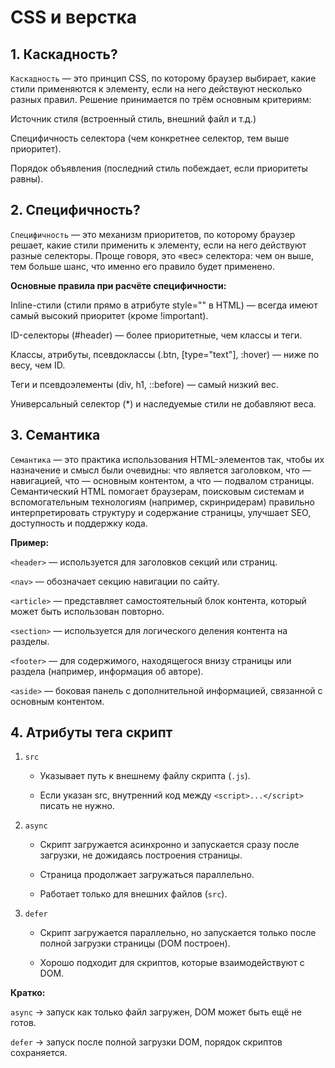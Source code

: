 # CSS и верстка

## 1. Каскадность?

`Каскадность` — это принцип CSS, по которому браузер выбирает, какие стили применяются к элементу, если на него
действуют несколько разных правил. Решение принимается по трём основным критериям:

Источник стиля (встроенный стиль, внешний файл и т.д.)

Специфичность селектора (чем конкретнее селектор, тем выше приоритет).

Порядок объявления (последний стиль побеждает, если приоритеты равны).

## 2. Специфичность?

`Специфичность` — это механизм приоритетов, по которому браузер решает, какие стили применить к элементу, если на него
действуют разные селекторы.
Проще говоря, это «вес» селектора: чем он выше, тем больше шанс, что именно его правило будет применено.

**Основные правила при расчёте специфичности:**

Inline-стили (стили прямо в атрибуте style="" в HTML) — всегда имеют самый высокий приоритет (кроме !important).

ID-селекторы (#header) — более приоритетные, чем классы и теги.

Классы, атрибуты, псевдоклассы (.btn, [type="text"], :hover) — ниже по весу, чем ID.

Теги и псевдоэлементы (div, h1, ::before) — самый низкий вес.

Универсальный селектор (*) и наследуемые стили не добавляют веса.

## 3. Семантика

`Семантика` — это практика использования HTML-элементов так, чтобы их назначение и смысл были очевидны: что является
заголовком, что — навигацией, что — основным контентом, а что — подвалом страницы. Семантический HTML помогает
браузерам, поисковым системам и вспомогательным технологиям (например, скринридерам) правильно интерпретировать
структуру и содержание страницы, улучшает SEO, доступность и поддержку кода.

**Пример:**

`<header>` — используется для заголовков секций или страниц.

`<nav>` — обозначает секцию навигации по сайту.

`<article>` — представляет самостоятельный блок контента, который может быть использован повторно.

`<section>` — используется для логического деления контента на разделы.

`<footer>` — для содержимого, находящегося внизу страницы или раздела (например, информация об авторе).

`<aside>` — боковая панель с дополнительной информацией, связанной с основным контентом.

## 4. Атрибуты тега скрипт

1. `src`

   - Указывает путь к внешнему файлу скрипта (`.js`).

   - Если указан src, внутренний код между `<script>...</script>` писать не нужно.

2. `async`

   - Скрипт загружается асинхронно и запускается сразу после загрузки, не дожидаясь построения страницы.

   - Страница продолжает загружаться параллельно.

   - Работает только для внешних файлов (`src`).

3. `defer`

   - Скрипт загружается параллельно, но запускается только после полной загрузки страницы (DOM построен).

   - Хорошо подходит для скриптов, которые взаимодействуют с DOM.

**Кратко:**

`async` → запуск как только файл загружен, DOM может быть ещё не готов.

`defer` → запуск после полной загрузки DOM, порядок скриптов сохраняется.